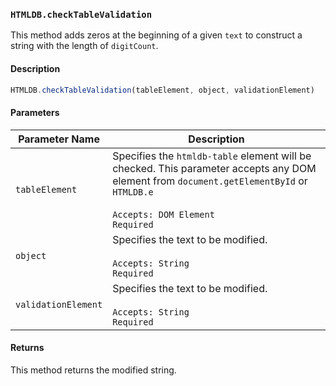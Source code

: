 ### `HTMLDB.checkTableValidation`

This method adds zeros at the beginning of a given `text` to construct a string with the length of `digitCount`.

#### Description

```javascript
HTMLDB.checkTableValidation(tableElement, object, validationElement)
```

#### Parameters

| Parameter Name             | Description                               |
| -------------------------- | ----------------------------------------- |
| `tableElement` | Specifies the `htmldb-table` element will be checked. This parameter accepts any DOM element from `document.getElementById` or `HTMLDB.e`<br><br>`Accepts: DOM Element`<br>`Required` |
| `object` | Specifies the text to be modified.<br><br>`Accepts: String`<br>`Required` |
| `validationElement` | Specifies the text to be modified.<br><br>`Accepts: String`<br>`Required` |

#### Returns

This method returns the modified string.